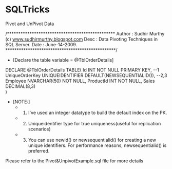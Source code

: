 # SQLTricks
Pivot and UnPivot Data

/************************************************
Author	 : Sudhir Murthy (c) www.sudhirmurthy.blogspot.com
Desc	   : Data Pivoting Techniques in SQL Server.
Date    : June-14-2009.
*************************************************/

- [Declare the table variable = @TblOrderDetails]

DECLARE @TblOrderDetails TABLE(
	Id				INT NOT NULL PRIMARY KEY, --1
	UniqueOrderKey	UNIQUEIDENTIFIER DEFAULT(NEWSEQUENTIALID()), --2,3
	Employee		NVARCHAR(50) NOT NULL,
	ProductId		INT NOT NULL,
	Sales			DECIMAL(8,3)		
)

- [NOTE:]
  - 1. I've used an integer datatype to build the default index on the PK.
  - 2. Uniqueidentifier type for true uniqueness(useful for replication scenarios)
  - 3. You can use newid() or newsequentialid() for creating a new unique identifiers.
   For performance reasons, newsequentialid() is preferred.

Please refer to the Pivot&UnpivotExample.sql file for more details
	
